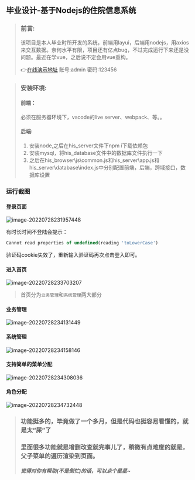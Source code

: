 ##  毕业设计-基于Nodejs的住院信息系统

> ### 前言:
>
> 该项目是本人毕业时所开发的系统，前端用layui，后端用nodejs，用axios来交互数据。奈何水平有限，项目还有亿点bug，不过完成运行下来还是没问题。最近在学vue，之后说不定会用vue重构。
>
> 👉[在线演示地址](https://project.thinkpeach.cn/his_browser/page/login.html)      账号:admin   密码:123456

> ### 安装环境:
> #### 前端：
> 必须在服务器环境下，vscode的live server、webpack、等。。
> #### 后端:
> 1. 安装node,之后在his_server文件下npm i下载依赖包
> 2. 安装mysql，将his_database文件中的数据库文件执行一下
> 3. 之后在his_browser\js\common.js和his_server\app.js和his_server\database\index.js中分别配置前端，后端，跨域接口，数据库设置

### 运行截图

#### 登录页面

![image-20220728231957448](https://wordpress-1253884057.cos.ap-beijing.myqcloud.com/typora/image-20220728231957448.png)

有时长时间不登陆会提示：

```js
Cannot read properties of undefined(reading 'toLowerCase')
```

验证码cookie失效了，重新输入验证码再次点击登入即可。

#### 进入首页

![image-20220728233703207](https://bucket.thinkpeach.cn/typora/image-20220728233703207.png)

> 首页分为`业务管理`和`系统管理`两大部分

#### 业务管理

![image-20220728234131449](https://bucket.thinkpeach.cn/typora/image-20220728234131449.png)

#### 系统管理

![image-20220728234158146](https://bucket.thinkpeach.cn/typora/image-20220728234158146.png)

#### 支持简单的菜单分配

![image-20220728234308036](https://bucket.thinkpeach.cn/typora/image-20220728234308036.png)

#### 角色分配

![image-20220728234732448](https://bucket.thinkpeach.cn/typora/image-20220728234732448.png)

> ### 功能挺多的，毕竟做了一个多月，但是代码也挺容易看懂的，就是太“屎”了
>
> ### 里面很多功能就是增删改查就完事儿了，稍微有点难度的就是，父子菜单的遍历渲染到页面。
>
> ##### 觉得对你有帮助(不是倒忙)的话，可以点个星星~
